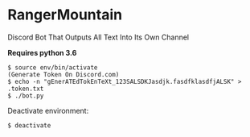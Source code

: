 # RangerMountain
Discord Bot That Outputs All Text Into Its Own Channel

**Requires python 3.6**

```
$ source env/bin/activate
(Generate Token On Discord.com)
$ echo -n "gEnerATEdTokEnTeXt_123SALSDKJasdjk.fasdfklasdfjALSK" > .token.txt
$ ./bot.py
```

Deactivate environment:

```
$ deactivate
```
